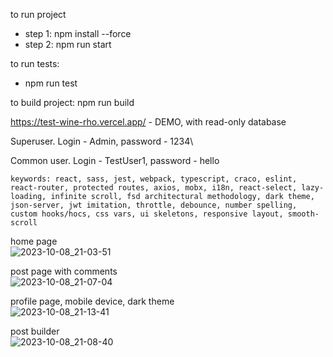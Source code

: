 
to run project
 - step 1: npm install --force
 - step 2: npm run start

to run tests:
 - npm run test

to build project:
npm run build

https://test-wine-rho.vercel.app/ - DEMO, with read-only database

Superuser. Login - Admin, password - 1234\

Common user. Login - TestUser1, password - hello

```
keywords: react, sass, jest, webpack, typescript, craco, eslint, react-router, protected routes, axios, mobx, i18n, react-select, lazy-loading, infinite scroll, fsd architectural methodology, dark theme, json-server, jwt imitation, throttle, debounce, number spelling, custom hooks/hocs, css vars, ui skeletons, responsive layout, smooth-scroll
```

home page\
![2023-10-08_21-03-51](https://github.com/SergeyKiselev2001/portfolio-project-frontend/assets/75578774/83b3f95a-c13f-4001-a431-1162c276a0c9)

post page with comments\
![2023-10-08_21-07-04](https://github.com/SergeyKiselev2001/portfolio-project-frontend/assets/75578774/23274cab-f6cb-4817-9791-c57ffd520381)

profile page, mobile device, dark theme\
![2023-10-08_21-13-41](https://github.com/SergeyKiselev2001/portfolio-project-frontend/assets/75578774/ebbd2477-b7e1-4810-85ea-bc0c0ba768b6)

post builder\
![2023-10-08_21-08-40](https://github.com/SergeyKiselev2001/portfolio-project-frontend/assets/75578774/772a78ae-7b4c-4c5b-b6a1-d8c9578c38d8)
